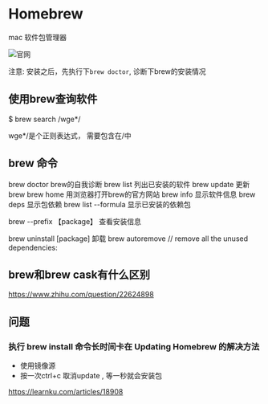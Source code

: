 # Homebrew

mac 软件包管理器

![官网](https://brew.sh/index_zh-cn)

注意: 安装之后，先执行下`brew doctor`, 诊断下brew的安装情况

## 使用brew查询软件

  $ brew search /wge*/

wge*/是个正则表达式， 需要包含在/中

## brew 命令

  brew doctor brew的自我诊断
  brew list           列出已安装的软件
  brew update     更新brew
  brew home       用浏览器打开brew的官方网站
  brew info         显示软件信息
  brew deps        显示包依赖
  brew list --formula   显示已安装的依赖包

  brew --prefix 【package】 查看安装信息

  brew uninstall [package] 卸载
  brew autoremove // remove all the unused dependencies:

## brew和brew cask有什么区别

<https://www.zhihu.com/question/22624898>

## 问题

### 执行 brew install 命令长时间卡在 Updating Homebrew 的解决方法

- 使用镜像源
- 按一次ctrl+c 取消update , 等一秒就会安装包

https://learnku.com/articles/18908
